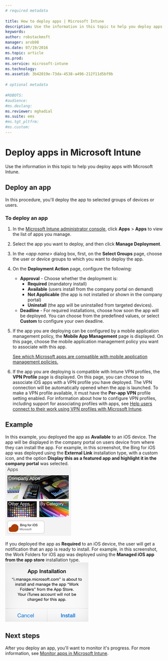 ```yaml
---
# required metadata

title: How to deploy apps | Microsoft Intune
description: Use the information in this topic to help you deploy apps with Microsoft Intune.
keywords:
author: robstackmsft
manager: arob98
ms.date: 07/19/2016
ms.topic: article
ms.prod:
ms.service: microsoft-intune
ms.technology:
ms.assetid: 3b42019e-73da-4538-a496-212f11d5bf9b

# optional metadata

#ROBOTS:
#audience:
#ms.devlang:
ms.reviewer: mghadial
ms.suite: ems
#ms.tgt_pltfrm:
#ms.custom:
---
```

# Deploy apps in Microsoft Intune

Use the information in this topic to help you deploy apps with Microsoft Intune.


## Deploy an app
In this procedure, you'll deploy the app to selected groups of devices or users.

### To deploy an app

1. In the [Microsoft Intune administrator console](https://manage.microsoft.com), click **Apps** &gt; **Apps** to view the list of apps you manage.

2.  Select the app you want to deploy, and then click **Manage Deployment**.

3.  In the *&lt;app name&gt;* dialog box, first, on the **Select Groups** page, choose the user or device groups to which you want to deploy the app.

4.  On the **Deployment Action** page, configure the following:

	- **Approval** - Choose whether the deployment is:
		- **Required** (mandatory install)
		- **Available** (users install from the company portal on demand)
		- **Not Applicable** (the app is not installed or shown in the company portal)
		- **Uninstall** (the app will be uninstalled from targeted devices).
	- **Deadline** - For required installations, choose how soon the app will be deployed. You can choose from the predefined values, or select **Custom** to configure your own deadline.

5. If the app you are deploying can be configured by a mobile application management policy, the **Mobile App Management** page is displayed. On this page, choose the mobile application management policy you want to associate with this app.

	[See which Microsoft apps are compatible with mobile application management policies.](https://www.microsoft.com/en-us/server-cloud/products/microsoft-intune/partners.aspx)

6. If the app you are deploying is compatible with Intune VPN profiles, the **VPN Profile** page is displayed. On this page, you can choose to associate iOS apps with a VPN profile you have deployed. The VPN connection will be automatically opened when the app is launched. To make a VPN profile available, it must have the **Per-app VPN** profile setting enabled.
 For information about how to configure VPN profiles, including support for associating profiles with apps, see [Help users connect to their work using VPN profiles with Microsoft Intune](vpn-connections-in-microsoft-intune.md).

## Example

In this example, you deployed the app as **Available** to an iOS device.
The app will be displayed in the company portal on users device from where they can install the app. For example, in this screenshot, the Bing for iOS app was deployed using the **External Link** installation type, with a custom icon, and the option **Display this as a featured app and highlight it in the company portal** was selected.  
![iOS available app](./media/available-install-on-iOS.png)

If you deployed the app as **Required** to an iOS device, the user will get a notification that an app is ready to install. For example, in this screenshot, the Work Folders for iOS app was deployed using the **Managed iOS app from the app store** installation type.  
![iOS required app](./media/iOS-Required-install.PNG)

## Next steps

After you deploy an app, you'll want to monitor it's progress. For more information, see [Monitor apps in Microsoft Intune](monitor-apps-in-microsoft-intune.md).

